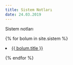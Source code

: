 ```yaml
---
title: Sistem Notları
date: 24.03.2019
---
```


Sistem notları


{% for bolum in site.sistem %}

<li><a href="{{ bolum.url }}">{{ bolum.title }}</a></li>

{% endfor %}

